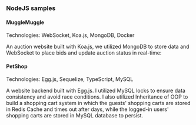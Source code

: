 ### NodeJS samples

#### MuggleMuggle
Technologies: WebSocket, Koa.js, MongoDB, Docker

An auction website built with Koa.js,
we utilized MongoDB to store data and WebSocket to
place bids and update auction status in real-time:

#### PetShop
Technologies: Egg.js, Sequelize, TypeScript, MySQL

A website backend built with Egg.js. I utilized MySQL
locks to ensure data consistency and avoid race conditions.
I also utilized Inheritance of OOP to build a shopping cart
system in which the guests' shopping carts are stored in
Redis Cache and times out after days, while the logged-in
users' shopping carts are stored in MySQL database to persist.

